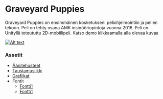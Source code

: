 # Graveyard Puppies

Graveyard Puppies on ensimmäinen kosketukseni peliohjelmointiin ja pelien tekoon. Peli on tehty osana AMK insinööriopintoja vuonna 2018. Peli on Unityllä toteututtu 2D-mobiilipeli. Katso demo klikkaamalla alla olevaa kuvaa

[![Alt text](https://img.youtube.com/vi/e9eZqai_mHc/0.jpg)](https://www.youtube.com/watch?v=e9eZqai_mHc)

### Assetit

* [Äänitehosteet](https://opengameart.org/content/ui-sounds)
* [Taustamusiikki](https://opengameart.org/content/dark-city)
* [Grafiikat](https://www.gameart2d.com/freebies.html)
* Fontit 
  * [Fontti1](https://www.1001fonts.com/shlop-font.html)
  * [Fontti1](https://www.1001fonts.com/chicle-font.html)
